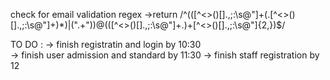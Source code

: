 check for email validation regex
    ->return /^(([^<>()[\]\.,;:\s@\"]+(\.[^<>()[\]\.,;:\s@\"]+)*)|(\".+\"))@(([^<>()[\]\.,;:\s@\"]+\.)+[^<>()[\]\.,;:\s@\"]{2,})$/ 


TO DO : 
    -> finish registratin and login by 10:30  
    -> finish user admission and standard by 11:30 
    -> finish staff registration by 12  